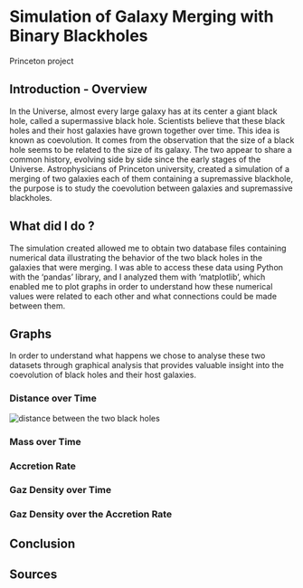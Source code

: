 # Simulation of Galaxy Merging with Binary Blackholes
Princeton project 
## Introduction - Overview
In the Universe, almost every large galaxy has at its center a giant black hole, called a supermassive black hole. Scientists believe that these black holes and their host galaxies have grown together over time. This idea is known as coevolution. It comes from the observation that the size of a black hole seems to be related to the size of its galaxy. The two appear to share a common history, evolving side by side since the early stages of the Universe. 
Astrophysicians of Princeton university, created a simulation of a merging of two galaxies each of them containing a supremassive blackhole, the purpose is to study the coevolution between galaxies and supremassive blackholes.  

## What did I do ? 
The simulation created allowed me to obtain two database files containing numerical data illustrating the behavior of the two black holes in the galaxies that were merging. I was able to access these data using Python with the ‘pandas’ library, and I analyzed them with ‘matplotlib’, which enabled me to plot graphs in order to understand how these numerical values were related to each other and what connections could be made between them.

## Graphs
In order to understand what happens we chose to analyse these two datasets through graphical analysis that provides valuable insight into the coevolution of black holes and their host galaxies. 

### Distance over Time
![distance between the two black holes](https://drive.google.com/uc?export=view&id=1p20UA8iYclDYWttgMMq9dco8-2OKYOGD)



### Mass over Time
### Accretion Rate
### Gaz Density over Time
### Gaz Density over the Accretion Rate
## Conclusion 
## Sources 
